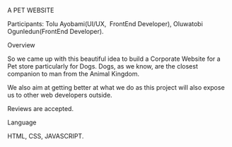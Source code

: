 A PET WEBSITE 

Participants: Tolu Ayobami(UI/UX,  FrontEnd Developer), Oluwatobi Ogunledun(FrontEnd Developer). 

Overview 

So we came up with this beautiful idea to build a Corporate Website for a Pet store particularly for Dogs. Dogs, as we know, are the closest companion to man from the Animal Kingdom. 

We also aim at getting better at what we do as this project will also expose us to other web developers outside. 

Reviews are accepted. 

Language 

HTML, CSS, JAVASCRIPT. 
